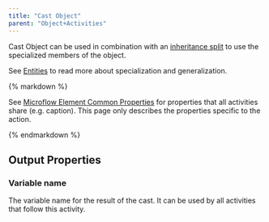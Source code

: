 ```yaml
---
title: "Cast Object"
parent: "Object+Activities"
---
```



Cast Object can be used in combination with an [inheritance split](Inheritance+Split) to use the specialized members of the object.

See [Entities](Entities) to read more about specialization and generalization.

<div class="alert alert-info">{% markdown %}

See [Microflow Element Common Properties](Microflow+Element+Common+Properties) for properties that all activities share (e.g. caption). This page only describes the properties specific to the action.

{% endmarkdown %}</div>

## Output Properties

### Variable name

The variable name for the result of the cast. It can be used by all activities that follow this activity.
